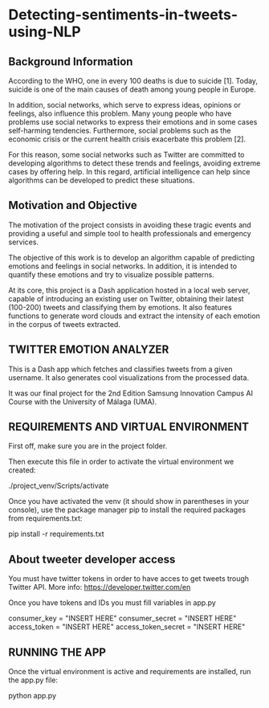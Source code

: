 # Detecting-sentiments-in-tweets-using-NLP
## Background Information
According to the WHO, one in every 100 deaths is due to suicide [1]. Today, suicide is one of the main causes of death among young people in Europe.

In addition, social networks, which serve to express ideas, opinions or feelings, also influence this problem. Many young people who have problems use social networks to express their emotions and in some cases self-harming tendencies.
Furthermore, social problems such as the economic crisis or the current health crisis exacerbate this problem [2].

For this reason, some social networks such as Twitter are committed to developing algorithms to detect these trends and feelings, avoiding extreme cases by offering help.
In this regard, artificial intelligence can help since algorithms can be developed to predict these situations.

## Motivation and Objective
The motivation of the project consists in avoiding these tragic events and providing a useful and simple tool to health professionals and emergency services.

The objective of this work is to develop an algorithm capable of predicting emotions and feelings in social networks. In addition, it is intended to quantify these emotions and try to visualize possible patterns.

At its core, this project is a Dash application hosted in a local web server, capable of introducing an existing user on Twitter, obtaining their latest (100-200) tweets and classifying them by emotions. It also features functions to generate word clouds and extract the intensity of each emotion in the corpus of tweets extracted.

## TWITTER EMOTION ANALYZER
This is a Dash app which fetches and classifies tweets from a given username. It also generates cool visualizations from the processed data.

It was our final project for the 2nd Edition Samsung Innovation Campus AI Course with the University of Málaga (UMA).

## REQUIREMENTS AND VIRTUAL ENVIRONMENT

First off, make sure you are in the project folder.

Then execute this file in order to activate the virtual environment we created:

./project_venv/Scripts/activate

Once you have activated the venv (it should show in parentheses in your console), use the package manager pip to install the required packages from requirements.txt:

pip install -r requirements.txt

## About tweeter developer access
You must have twitter tokens in order to have acces to get tweets trough Twitter API. More info: https://developer.twitter.com/en

Once you have tokens and IDs you must fill variables in app.py

consumer_key = "INSERT HERE"
consumer_secret = "INSERT HERE"
access_token = "INSERT HERE"
access_token_secret = "INSERT HERE"

## RUNNING THE APP

Once the virtual environment is active and requirements are installed, run the app.py file:

python app.py
